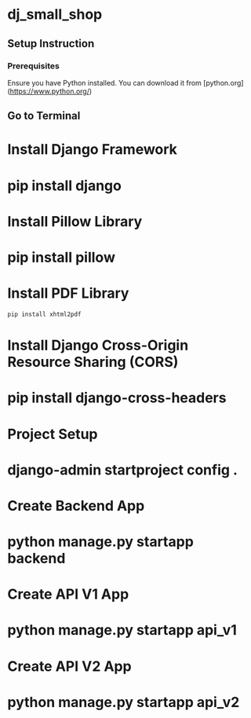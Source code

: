 # dj_small_shop

## Setup Instruction

### Prerequisites

Ensure you have Python installed. You can download it from [python.org] (https://www.python.org/)
 
## Go to Terminal

# Install Django Framework
# pip install django

# Install Pillow Library
# pip install pillow

# Install PDF Library
```
pip install xhtml2pdf
```

# Install Django Cross-Origin Resource Sharing (CORS)
# pip install django-cross-headers

# Project Setup
# django-admin startproject config .

# Create Backend App
# python manage.py startapp backend

# Create API V1 App
# python manage.py startapp api_v1

# Create API V2 App
# python manage.py startapp api_v2